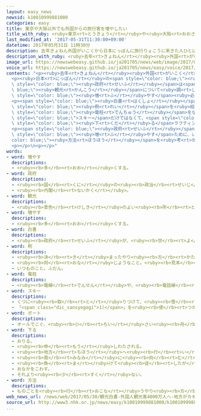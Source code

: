```yaml
---
layout: easy_news
newsid: k10010999881000
categories: easy
title: 東京や大阪以外でも外国からの旅行客を増やしたい
title_with_ruby: <ruby>東京<rt>とうきょう</rt></ruby>や<ruby>大阪<rt>おおさか</rt></ruby><ruby>以外<rt>いがい</rt></ruby>でも<ruby>外国<rt>がいこく</rt></ruby>からの<ruby>旅行<rt>りょこう</rt></ruby><ruby>客<rt>きゃく</rt></ruby>を<ruby>増<rt>ふ</rt></ruby>やしたい
last_modified_at: '2017-05-31T11:30:00+09:00'
datetime: 2017年05月31日 11時30分
description: 去年きょねん外国がいこくから日本にっぽんに旅行りょこうに来きた人ひとは２４００万まん人にん以上いじょうで、今いままででいちばん多おおくなりました。
description_with_ruby: <ruby>去年<rt>きょねん</rt></ruby><ruby>外国<rt>がいこく</rt></ruby>から<ruby>日本<rt>にっぽん</rt></ruby>に<ruby>旅行<rt>りょこう</rt></ruby>に<ruby>来<rt>き</rt></ruby>た<ruby>人<rt>ひと</rt></ruby>は２４００<ruby>万<rt>まん</rt></ruby><ruby>人<rt>にん</rt></ruby><ruby>以上<rt>いじょう</rt></ruby>で、<ruby>今<rt>いま</rt></ruby>まででいちばん<ruby>多<rt>おお</rt></ruby>くなりました。
image_url: https://newswebeasy.github.io/ja201705/news/web/image/2017/05/31/k10010999881000.jpg
voice_url: https://newswebeasy.github.io/ja201705/news/easy/voice/2017/05/31/k10010999881000.mp3
contents: "<p><ruby>去年<rt>きょねん</rt></ruby><ruby>外国<rt>がいこく</rt></ruby>から<ruby>日本<rt>にっぽん</rt></ruby>に<ruby>旅行<rt>りょこう</rt></ruby>に<ruby>来<rt>き</rt></ruby>た<ruby>人<rt>ひと</rt></ruby>は２４００<ruby>万<rt>まん</rt></ruby><ruby>人<rt>にん</rt></ruby><ruby>以上<rt>いじょう</rt></ruby>で、<ruby>今<rt>いま</rt></ruby>まででいちばん<ruby>多<rt>おお</rt></ruby>くなりました。この<ruby>中<rt>なか</rt></ruby>の６０％ぐらいの<ruby>人<rt>ひと</rt></ruby>が<ruby>東京<rt>とうきょう</rt></ruby>や<ruby>大阪<rt>おおさか</rt></ruby>、<ruby>京都<rt>きょうと</rt></ruby>などの<ruby>大<rt>おお</rt></ruby>きなまちに<ruby>泊<rt>と</rt></ruby>まっていました。</p>\n\
  <p><ruby>日本<rt>にっぽん</rt></ruby>の<span style=\"color: blue;\"><ruby>政府<rt>せいふ</rt></ruby></span>は<ruby>外国<rt>がいこく</rt></ruby>から<ruby>旅行<rt>りょこう</rt></ruby>に<ruby>来<rt>く</rt></ruby>る<ruby>人<rt>ひと</rt></ruby>を２０２０<ruby>年<rt>ねん</rt></ruby>に４０００<ruby>万<rt>まん</rt></ruby><ruby>人<rt>にん</rt></ruby>にしたいと<ruby>考<rt>かんが</rt></ruby>えています。<span\
  \ style=\"color: blue;\"><ruby>政府<rt>せいふ</rt></ruby></span>は<span style=\"color:\
  \ blue;\"><ruby>観光<rt>かんこう</rt></ruby></span>について<ruby>調<rt>しら</rt></ruby>べた「<ruby>観光<rt>かんこう</rt></ruby><ruby>白書<rt>はくしょ</rt></ruby>」の<ruby>中<rt>なか</rt></ruby>で、４０００<ruby>万<rt>まん</rt></ruby><ruby>人<rt>にん</rt></ruby>にするためには<ruby>東京<rt>とうきょう</rt></ruby>や<ruby>大阪<rt>おおさか</rt></ruby><ruby>以外<rt>いがい</rt></ruby>のまちに<ruby>来<rt>く</rt></ruby>る<ruby>人<rt>ひと</rt></ruby>を<span\
  \ style=\"color: blue;\"><ruby>増<rt>ふ</rt></ruby>やす</span><ruby>必要<rt>ひつよう</rt></ruby>があると<ruby>言<rt>い</rt></ruby>っています。</p>\n\
  <p><span style=\"color: blue;\"><ruby>白書<rt>はくしょ</rt></ruby></span>では、<ruby>栃木県<rt>とちぎけん</rt></ruby><ruby>日光市<rt>にっこうし</rt></ruby>と<ruby>北海道<rt>ほっかいどう</rt></ruby>ニセコ<ruby>町<rt>ちょう</rt></ruby>の<span\
  \ style=\"color: blue;\"><ruby>例<rt>れい</rt></ruby></span>を<ruby>紹介<rt>しょうかい</rt></ruby>しています。<ruby>日光市<rt>にっこうし</rt></ruby>では、<ruby>景色<rt>けしき</rt></ruby>をよくするために<span\
  \ style=\"color: blue;\"><ruby>電柱<rt>でんちゅう</rt></ruby></span>をなくしたり、ホテルの<ruby>部屋<rt>へや</rt></ruby>を<ruby>直<rt>なお</rt></ruby>したりして<ruby>客<rt>きゃく</rt></ruby>が<ruby>増<rt>ふ</rt></ruby>えています。ニセコ<ruby>町<rt>ちょう</rt></ruby>では、<span\
  \ style=\"color: blue;\">スキー</span>だけではなくて、<span style=\"color: blue;\">ボート</span>で<ruby>川<rt>かわ</rt></ruby>を<span\
  \ style=\"color: blue;\"><ruby>下<rt>くだ</rt></ruby>る</span>ラフティングや<ruby>山<rt>やま</rt></ruby>を<ruby>歩<rt>ある</rt></ruby>くトレッキングなどで、<ruby>一<rt>いち</rt></ruby><ruby>年<rt>ねん</rt></ruby><ruby>中<rt>じゅう</rt></ruby><ruby>楽<rt>たの</rt></ruby>しむことができます。</p>\n\
  <p><span style=\"color: blue;\"><ruby>政府<rt>せいふ</rt></ruby></span>は、<ruby>外国<rt>がいこく</rt></ruby>からの<ruby>旅行<rt>りょこう</rt></ruby><ruby>客<rt>きゃく</rt></ruby>を<span\
  \ style=\"color: blue;\"><ruby>増<rt>ふ</rt></ruby>やす</span>ために、いろいろな<span style=\"\
  color: blue;\"><ruby>方法<rt>ほうほう</rt></ruby></span>を<ruby>考<rt>かんが</rt></ruby>える<ruby>必要<rt>ひつよう</rt></ruby>があると<ruby>言<rt>い</rt></ruby>っています。</p>\n\
  <p></p>\n<p></p>"
words:
- word: 増やす
  descriptions:
  - <ruby><rb>多</rb><rt>おお</rt></ruby>くする。
- word: 政府
  descriptions:
  - <ruby><rb>国</rb><rt>くに</rt></ruby>の<ruby><rb>政治</rb><rt>せいじ</rt></ruby>を<ruby><rb>行</rb><rt>おこな</rt></ruby>うところ。
  - <ruby><rb>内閣</rb><rt>ないかく</rt></ruby>。
- word: 観光
  descriptions:
  - <ruby><rb>景色</rb><rt>けしき</rt></ruby>のよい<ruby><rb>所</rb><rt>ところ</rt></ruby>や<ruby><rb>名所</rb><rt>めいしょ</rt></ruby>などを<ruby><rb>見物</rb><rt>けんぶつ</rt></ruby>して<ruby><rb>回</rb><rt>まわ</rt></ruby>ること。
- word: 増やす
  descriptions:
  - <ruby><rb>多</rb><rt>おお</rt></ruby>くする。
- word: 白書
  descriptions:
  - <ruby><rb>政府</rb><rt>せいふ</rt></ruby>が、<ruby><rb>世</rb><rt>よ</rt></ruby>の<ruby><rb>中</rb><rt>なか</rt></ruby>のようすを<ruby><rb>調</rb><rt>しら</rt></ruby>べて<ruby><rb>出</rb><rt>だ</rt></ruby>す<ruby><rb>報告書</rb><rt>ほうこくしょ</rt></ruby>。
- word: 例
  descriptions:
  - <ruby><rb>決</rb><rt>き</rt></ruby>まったやり<ruby><rb>方</rb><rt>かた</rt></ruby>。<ruby><rb>習</rb><rt>なら</rt></ruby>わし。
  - <ruby><rb>同</rb><rt>おな</rt></ruby>じようなこと。<ruby><rb>見本</rb><rt>みほん</rt></ruby>。
  - いつものこと。ふだん。
- word: 電柱
  descriptions:
  - <ruby><rb>電線</rb><rt>でんせん</rt></ruby>や、<ruby><rb>電話線</rb><rt>でんわせん</rt></ruby>などを<ruby><rb>支</rb><rt>ささ</rt></ruby>える<ruby><rb>柱</rb><rt>はしら</rt></ruby>。<ruby><rb>電信柱</rb><rt>でんしんばしら</rt></ruby>。
- word: スキー
  descriptions:
  - くつに<ruby><rb>取</rb><rt>と</rt></ruby>りつけて、<ruby><rb>雪</rb><rt>ゆき</rt></ruby>の<ruby><rb>上</rb><rt>うえ</rt></ruby>をすべる<ruby><rb>細長</rb><rt>ほそなが</rt></ruby>い<ruby><rb>板</rb><rt>いた</rt></ruby>。
  - 「<span class="dic_sansyogogi">1)</span>」を<ruby><rb>使</rb><rt>つか</rt></ruby>って<ruby><rb>雪</rb><rt>ゆき</rt></ruby>の<ruby><rb>上</rb><rt>うえ</rt></ruby>をすべるスポーツ。
- word: ボート
  descriptions:
  - オールでこぐ、<ruby><rb>小</rb><rt>ちい</rt></ruby>さい<ruby><rb>舟</rb><rt>ふね</rt></ruby>。
- word: 下る
  descriptions:
  - おりる。
  - <ruby><rb>申</rb><rt>もう</rt></ruby>しわたされる。
  - <ruby><rb>地方</rb><rt>ちほう</rt></ruby>へ<ruby><rb>行</rb><rt>い</rt></ruby>く。
  - <ruby><rb>南</rb><rt>みなみ</rt></ruby>に<ruby><rb>向</rb><rt>む</rt></ruby>かって<ruby><rb>行</rb><rt>い</rt></ruby>く。
  - <ruby><rb>負</rb><rt>ま</rt></ruby>けて<ruby><rb>従</rb><rt>したが</rt></ruby>う。
  - おなかをこわす。
  - それより<ruby><rb>少</rb><rt>すく</rt></ruby>ない。
- word: 方法
  descriptions:
  - ものごとを<ruby><rb>行</rb><rt>おこな</rt></ruby>うやり<ruby><rb>方</rb><rt>かた</rt></ruby>。しかた。
web_news_url: /news/web/2017/05/30/観光白書-外国人観光客4000万人へ-地方がカギ/
source_url: http://www3.nhk.or.jp/news/easy/k10010999881000/k10010999881000.html
...
```

